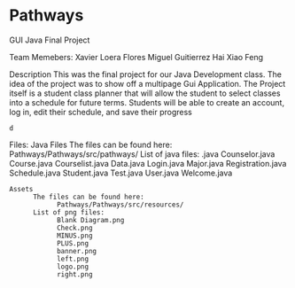 # Pathways
GUI Java Final Project

Team Memebers:
    Xavier Loera Flores
    Miguel Guitierrez
    Hai Xiao Feng

Description
    This was the final project for our Java Development class.
    The idea of the project was to show off a multipage Gui Application.
    The Project itself is a student class planner that will allow the student to select classes into a schedule for future terms.
    Students will be able to create an account, log in, edit their schedule, and save their progress
    
    
    d
Files:
    Java Files
          The files can be found here: 
                Pathways/Pathways/src/pathways/
          List of java files: .java
                Counselor.java
                Course.java
                Courselist.java
                Data.java
                Login.java
                Major.java
                Registration.java
                Schedule.java
                Student.java
                Test.java
                User.java
                Welcome.java
                
    Assets
          The files can be found here:
                Pathways/Pathways/src/resources/
          List of png files:
                Blank Diagram.png
                Check.png
                MINUS.png
                PLUS.png
                banner.png
                left.png
                logo.png
                right.png
   
                
          
          
          
